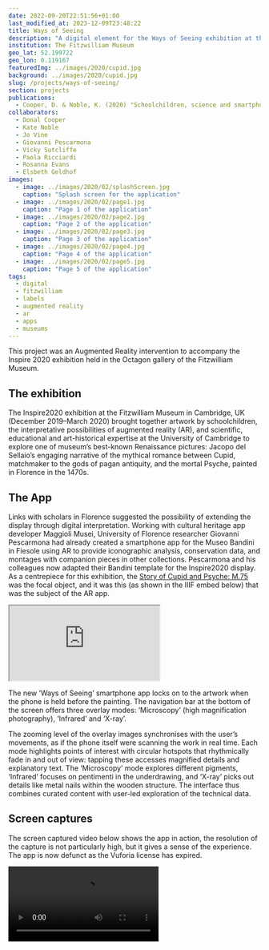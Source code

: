 ```yaml
---
date: 2022-09-20T22:51:56+01:00
last_modified_at: 2023-12-09T23:48:22
title: Ways of Seeing
description: "A digital element for the Ways of Seeing exhibition at the Fitzwilliam Museum"
institution: The Fitzwilliam Museum
geo_lat: 52.199722
geo_lon: 0.119167
featuredImg: ../images/2020/cupid.jpg
background: ../images/2020/cupid.jpg
slug: /projects/ways-of-seeing/
section: projects
publications:
  - Cooper, D. & Noble, K. (2020) "Schoolchildren, science and smartphones shine new light on a Florentine masterpiece" Apollo (online publication only April 2020)
collaborators:
  - Donal Cooper
  - Kate Noble 
  - Jo Vine
  - Giovanni Pescarmona
  - Vicky Sutcliffe
  - Paola Ricciardi
  - Rosanna Evans
  - Elsbeth Geldhof
images:
  - image: ../images/2020/02/splashScreen.jpg
    caption: "Splash screen for the application"
  - image: ../images/2020/02/page1.jpg
    caption: "Page 1 of the application"
  - image: ../images/2020/02/page2.jpg
    caption: "Page 2 of the application"
  - image: ../images/2020/02/page3.jpg
    caption: "Page 3 of the application"
  - image: ../images/2020/02/page4.jpg
    caption: "Page 4 of the application"
  - image: ../images/2020/02/page5.jpg
    caption: "Page 5 of the application"
tags:
  - digital
  - fitzwilliam
  - labels
  - augmented reality
  - ar
  - apps
  - museums
---
```

This project was an Augmented Reality intervention to accompany the Inspire 2020 exhibition 
held in the Octagon gallery of the Fitzwilliam Museum. 

## The exhibition

The Inspire2020 exhibition at the Fitzwilliam Museum in Cambridge, UK (December 2019–March 2020) brought together artwork 
by schoolchildren, the interpretative possibilities of augmented reality (AR), and scientific, educational and art-historical 
expertise at the University of Cambridge to explore one of museum’s best-known Renaissance pictures: Jacopo del Sellaio’s 
engaging narrative of the mythical romance between Cupid, matchmaker to the gods of pagan antiquity, and the mortal Psyche, 
painted in Florence in the 1470s.

## The App
Links with scholars in Florence suggested the possibility of extending the display through digital interpretation. Working 
with cultural heritage app developer Maggioli Musei, University of Florence researcher Giovanni Pescarmona had already 
created a smartphone app for the Museo Bandini in Fiesole using AR to provide iconographic analysis, conservation data, 
and montages with companion pieces in other collections. Pescarmona and his colleagues now adapted their Bandini template 
for the Inspire2020 display. As a centrepiece for this exhibition, the [Story of Cupid and Psyche: M.75](https://data.fitzmuseum.cam.ac.uk/id/object/627)
was the focal object, and it was this (as shown in the IIIF embed below) that was the subject of the AR app.

<div class="ratio-16x9 ratio my-3">
    <iframe src="https://data.fitzmuseum.cam.ac.uk/uv.html#?manifest=https://api.fitz.ms/data-distributor/iiif/object-627/manifest&c=0&m=0&cv=0&config=&locales=en-GB:English (GB),cy-GB:Cymraeg,fr-FR:Français (FR),pl-PL:Polski,sv-SE:Svenska&xywh=-514,-129,8494,3984&r=0" allowfullscreen></iframe>
</div>

The new ‘Ways of Seeing’ smartphone app locks on to the artwork when the phone is held before the painting. The navigation 
bar at the bottom of the screen offers three overlay modes: ‘Microscopy’ (high magnification photography), ‘Infrared’ and ‘X-ray’.

The zooming level of the overlay images synchronises with the user’s movements, as if the phone itself were scanning the work in real time. Each mode highlights points of interest with circular hotspots that rhythmically fade in and out of view: tapping these accesses magnified details and explanatory text. The ‘Microscopy’ mode explores different pigments, ‘Infrared’ focuses on pentimenti in the underdrawing, and ‘X-ray’ picks out details like metal nails within the wooden structure. The interface thus combines curated content with user-led exploration of the technical data.

## Screen captures
The screen captured video below shows the app in action, the resolution of the capture is not 
particularly high, but it gives a sense of the experience. The app is now defunct as the Vuforia license
has expired.

<div class="ratio ratio-16x9 my-3">
    <video controls src="/video/VID_414250210_212732_641.mp4"></video>
</div>